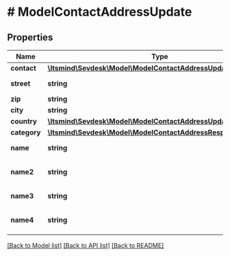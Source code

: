 # # ModelContactAddressUpdate

## Properties

Name | Type | Description | Notes
------------ | ------------- | ------------- | -------------
**contact** | [**\Itsmind\Sevdesk\Model\ModelContactAddressUpdateContact**](ModelContactAddressUpdateContact.md) |  | [optional]
**street** | **string** | Street name | [optional]
**zip** | **string** | Zib code | [optional]
**city** | **string** | City name | [optional]
**country** | [**\Itsmind\Sevdesk\Model\ModelContactAddressUpdateCountry**](ModelContactAddressUpdateCountry.md) |  | [optional]
**category** | [**\Itsmind\Sevdesk\Model\ModelContactAddressResponseCategory**](ModelContactAddressResponseCategory.md) |  | [optional]
**name** | **string** | Name in address | [optional]
**name2** | **string** | Second name in address | [optional]
**name3** | **string** | Third name in address | [optional]
**name4** | **string** | Fourth name in address | [optional]

[[Back to Model list]](../../README.md#models) [[Back to API list]](../../README.md#endpoints) [[Back to README]](../../README.md)
